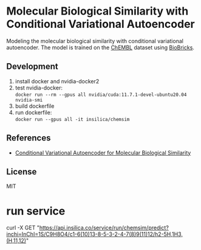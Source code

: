 # Molecular Biological Similarity with Conditional Variational Autoencoder

Modeling the molecular biological similarity with conditional variational autoencoder. The model is trained on the [ChEMBL](https://www.ebi.ac.uk/chembl/) dataset using [BioBricks](https://biobricks.ai). 

## Development
1. install docker and nvidia-docker2
2. test nvidia-docker:  
`docker run --rm --gpus all nvidia/cuda:11.7.1-devel-ubuntu20.04 nvidia-smi`
3. build dockerfile
4. run dockerfile:  
`docker run --gpus all -it insilica/chemsim`

## References

* [Conditional Variational Autoencoder for Molecular Biological Similarity](https://arxiv.org/abs/XXX.XXXXX)

## License
MIT


# run service
curl -X GET "https://api.insilica.co/service/run/chemsim/predict?inchi=InChI=1S/C9H8O4/c1-6(10)13-8-5-3-2-4-7(8)9(11)12/h2-5H,1H3,(H,11,12)"
